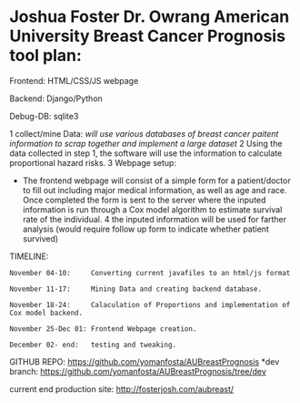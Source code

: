 Joshua Foster
Dr. Owrang
American University
Breast Cancer Prognosis tool plan:
===================================
Frontend: HTML/CSS/JS webpage

Backend: Django/Python

Debug-DB: sqlite3


1 collect/mine Data:
*will use various databases of breast cancer paitent information to scrap together and implement a large dataset*
2 Using the data collected in step 1, the software will use the information to calculate proportional hazard risks.
3 Webpage setup:
* The frontend webpage will consist of a simple form for a patient/doctor to fill out including major medical information, as well as age and race. Once completed the form is sent to the server where the inputed information is run through a Cox model algorithm to estimate survival rate of the individual.
4 the inputed information will be used for farther analysis (would require follow up form to indicate whether patient survived)

TIMELINE:

	November 04-10: 	Converting current javafiles to an html/js format
	
	November 11-17: 	Mining Data and creating backend database.
	
	November 18-24: 	Calaculation of Proportions and implementation of Cox model backend.
	
	November 25-Dec 01:	Frontend Webpage creation.
	
	December 02- end:	testing and tweaking.			


GITHUB REPO: 	https://github.com/yomanfosta/AUBreastPrognosis
*dev branch: https://github.com/yomanfosta/AUBreastPrognosis/tree/dev

current end production site: http://fosterjosh.com/aubreast/